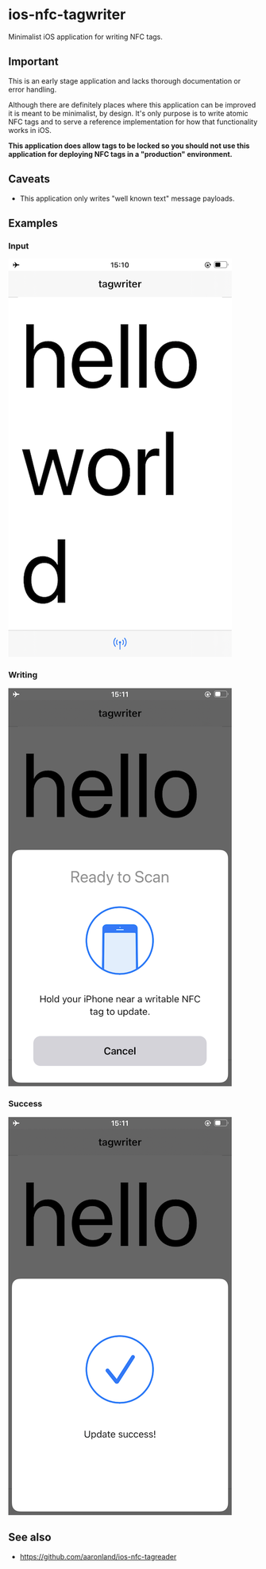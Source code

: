 # ios-nfc-tagwriter

Minimalist iOS application for writing NFC tags.

## Important

This is an early stage application and lacks thorough documentation or error handling.

Although there are definitely places where this application can be improved it is meant to be minimalist, by design. It's only purpose is to write atomic NFC tags and to serve a reference implementation for how that functionality works in iOS.

**This application does allow tags to be locked so you should not use this application for deploying NFC tags in a "production" environment.**

## Caveats

* This application only writes "well known text" message payloads.

## Examples

### Input

![](images/tagwriter.png)

### Writing

![](images/tagwriter-scan.png)

### Success

![](images/tagwriter-success.png)

## See also

* https://github.com/aaronland/ios-nfc-tagreader
